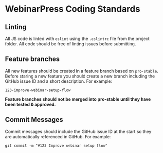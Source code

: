 # WebinarPress Coding Standards

## Linting
All JS code is linted with `eslint` using the `.eslintrc` file from the project folder. All code should be free of linting issues before submitting.

## Feature branches
All new features should be created in a feature branch based on `pro-stable`. Before staring a new feature you should create a new branch including the GitHub issue ID and a short description. For example:

`123-improve-webinar-setup-flow`

**Feature branches should not be merged into pro-stable until they have been tested & approved.**

## Commit Messages
Commit messages should include the GitHub issue ID at the start so they are automatically referenced in GitHub. For example:

`git commit -m "#123 Improve webinar setup flow"`